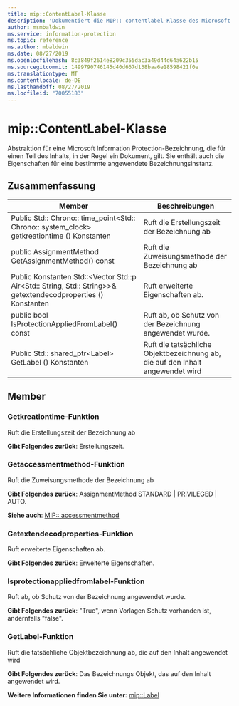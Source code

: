 ```yaml
---
title: mip::ContentLabel-Klasse
description: 'Dokumentiert die MIP:: contentlabel-Klasse des Microsoft Information Protection (MIP) SDK.'
author: msmbaldwin
ms.service: information-protection
ms.topic: reference
ms.author: mbaldwin
ms.date: 08/27/2019
ms.openlocfilehash: 8c3849f2614e8209c355dac3a49d44d64a622b15
ms.sourcegitcommit: 1499790746145d40d667d138baa6e18598421f0e
ms.translationtype: MT
ms.contentlocale: de-DE
ms.lasthandoff: 08/27/2019
ms.locfileid: "70055183"
---
```

# <a name="class-mipcontentlabel"></a>mip::ContentLabel-Klasse 
Abstraktion für eine Microsoft Information Protection-Bezeichnung, die für einen Teil des Inhalts, in der Regel ein Dokument, gilt.
Sie enthält auch die Eigenschaften für eine bestimmte angewendete Bezeichnungsinstanz.
  
## <a name="summary"></a>Zusammenfassung
 Member                        | Beschreibungen                                
--------------------------------|---------------------------------------------
Public Std:: Chrono:: time_point\<Std:: Chrono:: system_clock\> getkreationtime () Konstanten  |  Ruft die Erstellungszeit der Bezeichnung ab
public AssignmentMethod GetAssignmentMethod() const  |  Ruft die Zuweisungsmethode der Bezeichnung ab
Public Konstanten Std::\<Vector Std::p Air\<Std:: String, Std:: String\>\>& getextendecodproperties () Konstanten  |  Ruft erweiterte Eigenschaften ab.
public bool IsProtectionAppliedFromLabel() const  |  Ruft ab, ob Schutz von der Bezeichnung angewendet wurde.
Public Std:: shared_ptr\<Label\> GetLabel () Konstanten  |  Ruft die tatsächliche Objektbezeichnung ab, die auf den Inhalt angewendet wird
  
## <a name="members"></a>Member
  
### <a name="getcreationtime-function"></a>Getkreationtime-Funktion
Ruft die Erstellungszeit der Bezeichnung ab

  
**Gibt Folgendes zurück**: Erstellungszeit.
  
### <a name="getassignmentmethod-function"></a>Getaccessmentmethod-Funktion
Ruft die Zuweisungsmethode der Bezeichnung ab

  
**Gibt Folgendes zurück**: AssignmentMethod STANDARD | PRIVILEGED | AUTO. 
  
**Siehe auch**: [MIP:: accessmentmethod](mip-enums-and-structs.md#assignmentmethod-enum)
  
### <a name="getextendedproperties-function"></a>Getextendecodproperties-Funktion
Ruft erweiterte Eigenschaften ab.

  
**Gibt Folgendes zurück**: Erweiterte Eigenschaften.
  
### <a name="isprotectionappliedfromlabel-function"></a>Isprotectionappliedfromlabel-Funktion
Ruft ab, ob Schutz von der Bezeichnung angewendet wurde.

  
**Gibt Folgendes zurück**: "True", wenn Vorlagen Schutz vorhanden ist, andernfalls "false".
  
### <a name="getlabel-function"></a>GetLabel-Funktion
Ruft die tatsächliche Objektbezeichnung ab, die auf den Inhalt angewendet wird

  
**Gibt Folgendes zurück**: Das Bezeichnungs Objekt, das auf den Inhalt angewendet wird. 
  
**Weitere Informationen finden Sie unter:** [mip::Label](class_mip_label.md)